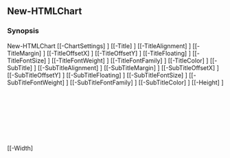 New-HTMLChart
-------------

### Synopsis

New-HTMLChart [[-ChartSettings] <scriptblock>] [[-Title] <string>] [[-TitleAlignment] <string>] [[-TitleMargin] <int>] [[-TitleOffsetX] <int>] [[-TitleOffsetY] <int>] [[-TitleFloating] <int>] [[-TitleFontSize] <Object>] [[-TitleFontWeight] <string>] [[-TitleFontFamily] <string>] [[-TitleColor] <string>] [[-SubTitle] <string>] [[-SubTitleAlignment] <string>] [[-SubTitleMargin] <int>] [[-SubTitleOffsetX] <int>] [[-SubTitleOffsetY] <int>] [[-SubTitleFloating] <int>] [[-SubTitleFontSize] <Object>] [[-SubTitleFontWeight] <string>] [[-SubTitleFontFamily] <string>] [[-SubTitleColor] <string>] [[-Height] <Object>] [[-Width] <Object>] [[-Id] <string>] [[-Group] <string>] [-Gradient] [-Patterned] [<CommonParameters>]

---

### Description

---

### Parameters
#### **ChartSettings**

|Type           |Required|Position|PipelineInput|
|---------------|--------|--------|-------------|
|`[scriptblock]`|false   |0       |false        |

#### **Gradient**

|Type      |Required|Position|PipelineInput|Aliases       |
|----------|--------|--------|-------------|--------------|
|`[switch]`|false   |Named   |false        |GradientColors|

#### **Group**

|Type      |Required|Position|PipelineInput|
|----------|--------|--------|-------------|
|`[string]`|false   |24      |false        |

#### **Height**

|Type      |Required|Position|PipelineInput|
|----------|--------|--------|-------------|
|`[Object]`|false   |21      |false        |

#### **Id**

|Type      |Required|Position|PipelineInput|
|----------|--------|--------|-------------|
|`[string]`|false   |23      |false        |

#### **Patterned**

|Type      |Required|Position|PipelineInput|Aliases        |
|----------|--------|--------|-------------|---------------|
|`[switch]`|false   |Named   |false        |PatternedColors|

#### **SubTitle**

|Type      |Required|Position|PipelineInput|
|----------|--------|--------|-------------|
|`[string]`|false   |11      |false        |

#### **SubTitleAlignment**

Valid Values:

* center
* left
* right

|Type      |Required|Position|PipelineInput|
|----------|--------|--------|-------------|
|`[string]`|false   |12      |false        |

#### **SubTitleColor**

|Type      |Required|Position|PipelineInput|
|----------|--------|--------|-------------|
|`[string]`|false   |20      |false        |

#### **SubTitleFloating**

|Type   |Required|Position|PipelineInput|
|-------|--------|--------|-------------|
|`[int]`|false   |16      |false        |

#### **SubTitleFontFamily**

|Type      |Required|Position|PipelineInput|
|----------|--------|--------|-------------|
|`[string]`|false   |19      |false        |

#### **SubTitleFontSize**

|Type      |Required|Position|PipelineInput|
|----------|--------|--------|-------------|
|`[Object]`|false   |17      |false        |

#### **SubTitleFontWeight**

Valid Values:

* normal
* bold
* bolder
* lighter
* 100
* 200
* 300
* 400
* 500
* 600
* 700
* 800
* 900

|Type      |Required|Position|PipelineInput|
|----------|--------|--------|-------------|
|`[string]`|false   |18      |false        |

#### **SubTitleMargin**

|Type   |Required|Position|PipelineInput|
|-------|--------|--------|-------------|
|`[int]`|false   |13      |false        |

#### **SubTitleOffsetX**

|Type   |Required|Position|PipelineInput|
|-------|--------|--------|-------------|
|`[int]`|false   |14      |false        |

#### **SubTitleOffsetY**

|Type   |Required|Position|PipelineInput|
|-------|--------|--------|-------------|
|`[int]`|false   |15      |false        |

#### **Title**

|Type      |Required|Position|PipelineInput|
|----------|--------|--------|-------------|
|`[string]`|false   |1       |false        |

#### **TitleAlignment**

Valid Values:

* center
* left
* right

|Type      |Required|Position|PipelineInput|
|----------|--------|--------|-------------|
|`[string]`|false   |2       |false        |

#### **TitleColor**

|Type      |Required|Position|PipelineInput|
|----------|--------|--------|-------------|
|`[string]`|false   |10      |false        |

#### **TitleFloating**

|Type   |Required|Position|PipelineInput|
|-------|--------|--------|-------------|
|`[int]`|false   |6       |false        |

#### **TitleFontFamily**

|Type      |Required|Position|PipelineInput|
|----------|--------|--------|-------------|
|`[string]`|false   |9       |false        |

#### **TitleFontSize**

|Type      |Required|Position|PipelineInput|
|----------|--------|--------|-------------|
|`[Object]`|false   |7       |false        |

#### **TitleFontWeight**

Valid Values:

* normal
* bold
* bolder
* lighter
* 100
* 200
* 300
* 400
* 500
* 600
* 700
* 800
* 900

|Type      |Required|Position|PipelineInput|
|----------|--------|--------|-------------|
|`[string]`|false   |8       |false        |

#### **TitleMargin**

|Type   |Required|Position|PipelineInput|
|-------|--------|--------|-------------|
|`[int]`|false   |3       |false        |

#### **TitleOffsetX**

|Type   |Required|Position|PipelineInput|
|-------|--------|--------|-------------|
|`[int]`|false   |4       |false        |

#### **TitleOffsetY**

|Type   |Required|Position|PipelineInput|
|-------|--------|--------|-------------|
|`[int]`|false   |5       |false        |

#### **Width**

|Type      |Required|Position|PipelineInput|
|----------|--------|--------|-------------|
|`[Object]`|false   |22      |false        |

---

### Inputs
None

---

### Outputs
* [Object](https://learn.microsoft.com/en-us/dotnet/api/System.Object)

---

### Syntax
```PowerShell
syntaxItem
```
```PowerShell
----------
```
```PowerShell
{@{name=New-HTMLChart; CommonParameters=True; parameter=System.Object[]}}
```
